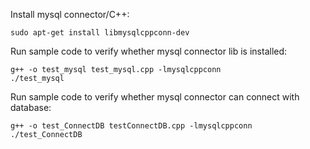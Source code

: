 Install mysql connector/C++:
```shell
sudo apt-get install libmysqlcppconn-dev
```

Run sample code to verify whether mysql connector lib is installed:
```
g++ -o test_mysql test_mysql.cpp -lmysqlcppconn
./test_mysql
```

Run sample code to verify whether mysql connector can connect with database:
```
g++ -o test_ConnectDB testConnectDB.cpp -lmysqlcppconn
./test_ConnectDB
```